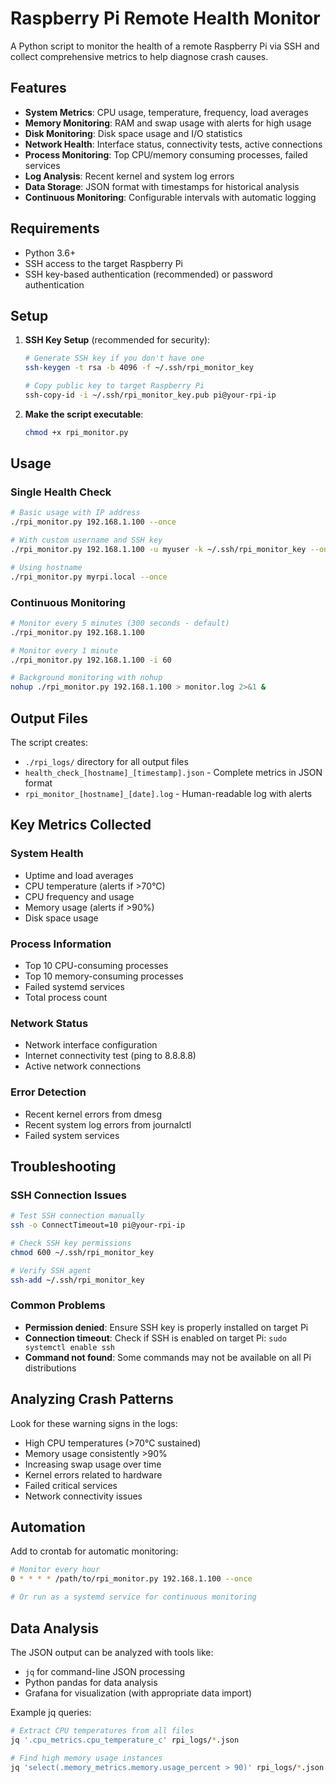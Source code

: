 # Raspberry Pi Remote Health Monitor

A Python script to monitor the health of a remote Raspberry Pi via SSH and collect comprehensive metrics to help diagnose crash causes.

## Features

- **System Metrics**: CPU usage, temperature, frequency, load averages
- **Memory Monitoring**: RAM and swap usage with alerts for high usage
- **Disk Monitoring**: Disk space usage and I/O statistics
- **Network Health**: Interface status, connectivity tests, active connections
- **Process Monitoring**: Top CPU/memory consuming processes, failed services
- **Log Analysis**: Recent kernel and system log errors
- **Data Storage**: JSON format with timestamps for historical analysis
- **Continuous Monitoring**: Configurable intervals with automatic logging

## Requirements

- Python 3.6+
- SSH access to the target Raspberry Pi
- SSH key-based authentication (recommended) or password authentication

## Setup

1. **SSH Key Setup** (recommended for security):
   ```bash
   # Generate SSH key if you don't have one
   ssh-keygen -t rsa -b 4096 -f ~/.ssh/rpi_monitor_key
   
   # Copy public key to target Raspberry Pi
   ssh-copy-id -i ~/.ssh/rpi_monitor_key.pub pi@your-rpi-ip
   ```

2. **Make the script executable**:
   ```bash
   chmod +x rpi_monitor.py
   ```

## Usage

### Single Health Check
```bash
# Basic usage with IP address
./rpi_monitor.py 192.168.1.100 --once

# With custom username and SSH key
./rpi_monitor.py 192.168.1.100 -u myuser -k ~/.ssh/rpi_monitor_key --once

# Using hostname
./rpi_monitor.py myrpi.local --once
```

### Continuous Monitoring
```bash
# Monitor every 5 minutes (300 seconds - default)
./rpi_monitor.py 192.168.1.100

# Monitor every 1 minute
./rpi_monitor.py 192.168.1.100 -i 60

# Background monitoring with nohup
nohup ./rpi_monitor.py 192.168.1.100 > monitor.log 2>&1 &
```

## Output Files

The script creates:
- `./rpi_logs/` directory for all output files
- `health_check_[hostname]_[timestamp].json` - Complete metrics in JSON format
- `rpi_monitor_[hostname]_[date].log` - Human-readable log with alerts

## Key Metrics Collected

### System Health
- Uptime and load averages
- CPU temperature (alerts if >70°C)
- CPU frequency and usage
- Memory usage (alerts if >90%)
- Disk space usage

### Process Information
- Top 10 CPU-consuming processes
- Top 10 memory-consuming processes
- Failed systemd services
- Total process count

### Network Status
- Network interface configuration
- Internet connectivity test (ping to 8.8.8.8)
- Active network connections

### Error Detection
- Recent kernel errors from dmesg
- Recent system log errors from journalctl
- Failed system services

## Troubleshooting

### SSH Connection Issues
```bash
# Test SSH connection manually
ssh -o ConnectTimeout=10 pi@your-rpi-ip

# Check SSH key permissions
chmod 600 ~/.ssh/rpi_monitor_key

# Verify SSH agent
ssh-add ~/.ssh/rpi_monitor_key
```

### Common Problems
- **Permission denied**: Ensure SSH key is properly installed on target Pi
- **Connection timeout**: Check if SSH is enabled on target Pi: `sudo systemctl enable ssh`
- **Command not found**: Some commands may not be available on all Pi distributions

## Analyzing Crash Patterns

Look for these warning signs in the logs:
- High CPU temperatures (>70°C sustained)
- Memory usage consistently >90%
- Increasing swap usage over time
- Kernel errors related to hardware
- Failed critical services
- Network connectivity issues

## Automation

Add to crontab for automatic monitoring:
```bash
# Monitor every hour
0 * * * * /path/to/rpi_monitor.py 192.168.1.100 --once

# Or run as a systemd service for continuous monitoring
```

## Data Analysis

The JSON output can be analyzed with tools like:
- `jq` for command-line JSON processing
- Python pandas for data analysis
- Grafana for visualization (with appropriate data import)

Example jq queries:
```bash
# Extract CPU temperatures from all files
jq '.cpu_metrics.cpu_temperature_c' rpi_logs/*.json

# Find high memory usage instances
jq 'select(.memory_metrics.memory.usage_percent > 90)' rpi_logs/*.json
```